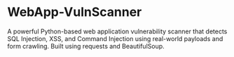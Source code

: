 # WebApp-VulnScanner
A powerful Python-based web application vulnerability scanner that detects SQL Injection, XSS, and Command Injection using real-world payloads and form crawling. Built using requests and BeautifulSoup.
